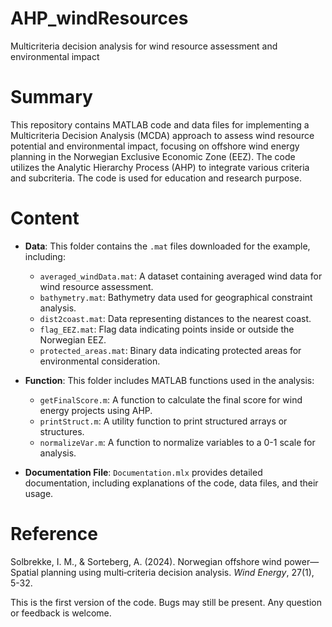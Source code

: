 # AHP_windResources
Multicriteria decision analysis for wind resource assessment and environmental impact


# Summary

This repository contains MATLAB code and data files for implementing a Multicriteria Decision Analysis (MCDA) approach to assess wind resource potential and environmental impact, focusing on offshore wind energy planning in the Norwegian Exclusive Economic Zone (EEZ). The code utilizes the Analytic Hierarchy Process (AHP) to integrate various criteria and subcriteria. The code is used for education and research purpose.

# Content

- **Data**: This folder contains the `.mat` files downloaded for the example, including:
  - `averaged_windData.mat`: A dataset containing averaged wind data for wind resource assessment.
  - `bathymetry.mat`: Bathymetry data used for geographical constraint analysis.
  - `dist2coast.mat`: Data representing distances to the nearest coast.
  - `flag_EEZ.mat`: Flag data indicating points inside or outside the Norwegian EEZ.
  - `protected_areas.mat`: Binary data indicating protected areas for environmental consideration.
  
- **Function**: This folder includes MATLAB functions used in the analysis:
  - `getFinalScore.m`: A function to calculate the final score for wind energy projects using AHP.
  - `printStruct.m`: A utility function to print structured arrays or structures.
  - `normalizeVar.m`: A function to normalize variables to a 0-1 scale for analysis.
  
- **Documentation File**: `Documentation.mlx` provides detailed documentation, including explanations of the code, data files, and their usage.

# Reference

Solbrekke, I. M., & Sorteberg, A. (2024). Norwegian offshore wind power—Spatial planning using multi‐criteria decision analysis. *Wind Energy*, 27(1), 5-32.

This is the first version of the code. Bugs may still be present. Any question or feedback is welcome.
